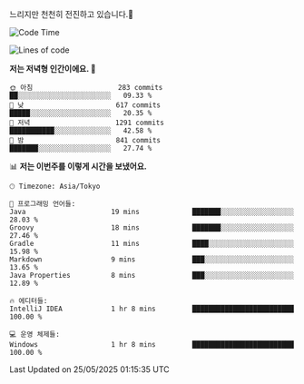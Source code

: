 느리지만 천천히 전진하고 있습니다.🐢

<!--START_SECTION:waka-->
![Code Time](http://img.shields.io/badge/Code%20Time-1%2C591%20hrs%2012%20mins-blue)

![Lines of code](https://img.shields.io/badge/%EC%A0%80%EB%8A%94%20%EC%97%AC%ED%83%9C%EA%B9%8C%EC%A7%80%20-919.5%20thousand%20%EC%A4%84%EC%9D%98%20%EC%BD%94%EB%93%9C%EB%A5%BC%20%EC%9E%91%EC%84%B1%ED%96%88%EC%96%B4%EC%9A%94.-blue)

**저는 저녁형 인간이에요. 🦉** 

```text
🌞 아침                     283 commits         ██░░░░░░░░░░░░░░░░░░░░░░░   09.33 % 
🌆 낮　                     617 commits         █████░░░░░░░░░░░░░░░░░░░░   20.35 % 
🌃 저녁                     1291 commits        ███████████░░░░░░░░░░░░░░   42.58 % 
🌙 밤　                     841 commits         ███████░░░░░░░░░░░░░░░░░░   27.74 % 
```


📊 **저는 이번주를 이렇게 시간을 보냈어요.** 

```text
🕑︎ Timezone: Asia/Tokyo

💬 프로그래밍 언어들: 
Java                     19 mins             ███████░░░░░░░░░░░░░░░░░░   28.03 % 
Groovy                   18 mins             ███████░░░░░░░░░░░░░░░░░░   27.46 % 
Gradle                   11 mins             ████░░░░░░░░░░░░░░░░░░░░░   15.98 % 
Markdown                 9 mins              ███░░░░░░░░░░░░░░░░░░░░░░   13.65 % 
Java Properties          8 mins              ███░░░░░░░░░░░░░░░░░░░░░░   12.89 % 

🔥 에디터들: 
IntelliJ IDEA            1 hr 8 mins         █████████████████████████   100.00 % 

💻 운영 체제들: 
Windows                  1 hr 8 mins         █████████████████████████   100.00 % 
```


 Last Updated on 25/05/2025 01:15:35 UTC
<!--END_SECTION:waka-->
